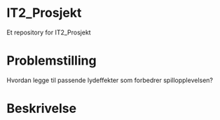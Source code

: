 # IT2_Prosjekt
Et repository for IT2_Prosjekt

# Problemstilling
Hvordan legge til passende lydeffekter som forbedrer spillopplevelsen?

# Beskrivelse
